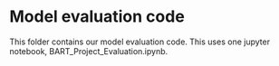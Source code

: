 # Model evaluation code

This folder contains our model evaluation code. This uses one jupyter notebook, BART_Project_Evaluation.ipynb.